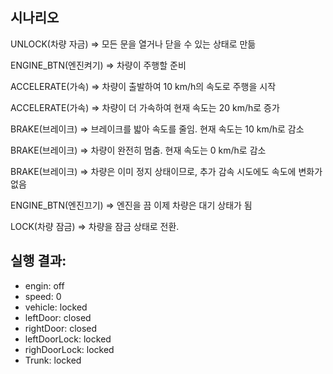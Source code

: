 ## 시나리오 
UNLOCK(차량 자금) ⇒ 모든 문을 열거나 닫을 수 있는 상태로 만듦

ENGINE_BTN(엔진켜기) ⇒ 차량이 주행할 준비

ACCELERATE(가속) ⇒ 차량이 출발하여 10 km/h의 속도로 주행을 시작

ACCELERATE(가속) ⇒ 차량이 더 가속하여 현재 속도는 20 km/h로 증가

BRAKE(브레이크) ⇒ 브레이크를 밟아 속도를 줄임. 현재 속도는 10 km/h로 감소

BRAKE(브레이크) ⇒ 차량이 완전히 멈춤. 현재 속도는 0 km/h로 감소

BRAKE(브레이크) ⇒ 차량은 이미 정지 상태이므로, 추가 감속 시도에도 속도에 변화가 없음

ENGINE_BTN(엔진끄기) ⇒ 엔진을 끔 이제 차량은 대기 상태가 됨

LOCK(차량 잠금) ⇒  차량을 잠금 상태로 전환. 

## 실행 결과: 

- engin: off
- speed: 0
- vehicle: locked
- leftDoor: closed
- rightDoor: closed
- leftDoorLock: locked
- righDoorLock: locked
- Trunk: locked